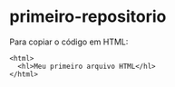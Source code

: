 # primeiro-repositorio

Para copiar o código em HTML:
```
<html>
  <hl>Meu primeiro arquivo HTML</hl>
</html>
```
